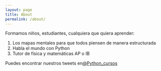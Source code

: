 ```yaml
---
layout: page
title: About
permalink: /about/
---
```


Formamos niños, estudiantes, cualquiera que quiera aprender:
    
   1. Los mapas mentales para que todos piensen de manera estructurada
   2. Habla el mundo con Python
   3. Tutor de física y matemáticas AP o IB
     
Puedes encontrar nuestros tweets en[@Python_cursos](https://twitter.com/Python_cursos)


